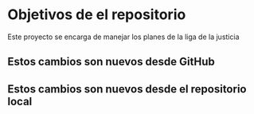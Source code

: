 # Objetivos de el repositorio

Este proyecto se encarga de manejar los planes de la liga de la justicia


## Estos cambios son nuevos desde GitHub
## Estos cambios son nuevos desde el repositorio local

